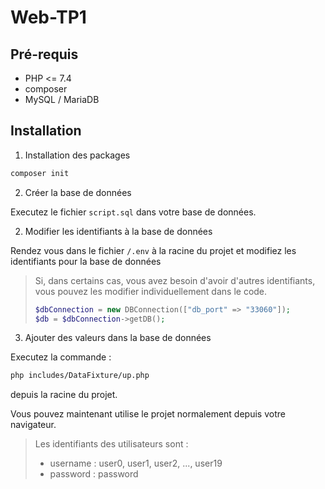 # Web-TP1

## Pré-requis

- PHP <= 7.4
- composer
- MySQL / MariaDB

## Installation

1. Installation des packages
```bash
composer init
```

2. Créer la base de données

Executez le fichier `script.sql` dans votre base de données. 

2. Modifier les identifiants à la base de données

Rendez vous dans le fichier `/.env` à la racine du projet et modifiez les identifiants pour la base de données
 
> Si, dans certains cas, vous avez besoin d'avoir d'autres identifiants, vous pouvez les modifier individuellement dans le code.
>
>```php
>$dbConnection = new DBConnection(["db_port" => "33060"]);
>$db = $dbConnection->getDB();
> ```

3. Ajouter des valeurs dans la base de données

Executez la commande :
```bash
php includes/DataFixture/up.php
```
depuis la racine du projet.

Vous pouvez maintenant utilise le projet normalement depuis votre navigateur.

> Les identifiants des utilisateurs sont :
> - username : user0, user1, user2, ..., user19
> - password : password
